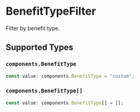 # BenefitTypeFilter

Filter by benefit type.


## Supported Types

### `components.BenefitType`

```typescript
const value: components.BenefitType = "custom";
```

### `components.BenefitType[]`

```typescript
const value: components.BenefitType[] = [];
```

